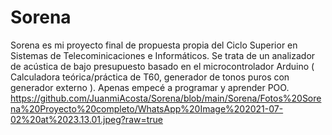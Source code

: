 # Sorena
Sorena es mi proyecto final de propuesta propia del Ciclo Superior en Sistemas de Telecominicaciones e Informáticos. Se trata de un analizador de acústica de bajo presupuesto basado en el microcontrolador Arduino ( Calculadora teórica/práctica de T60, generador de tonos puros con generador externo ). Apenas empecé a programar y aprender POO.
https://github.com/JuanmiAcosta/Sorena/blob/main/Sorena/Fotos%20Sorena%20Proyecto%20completo/WhatsApp%20Image%202021-07-02%20at%2023.13.01.jpeg?raw=true

